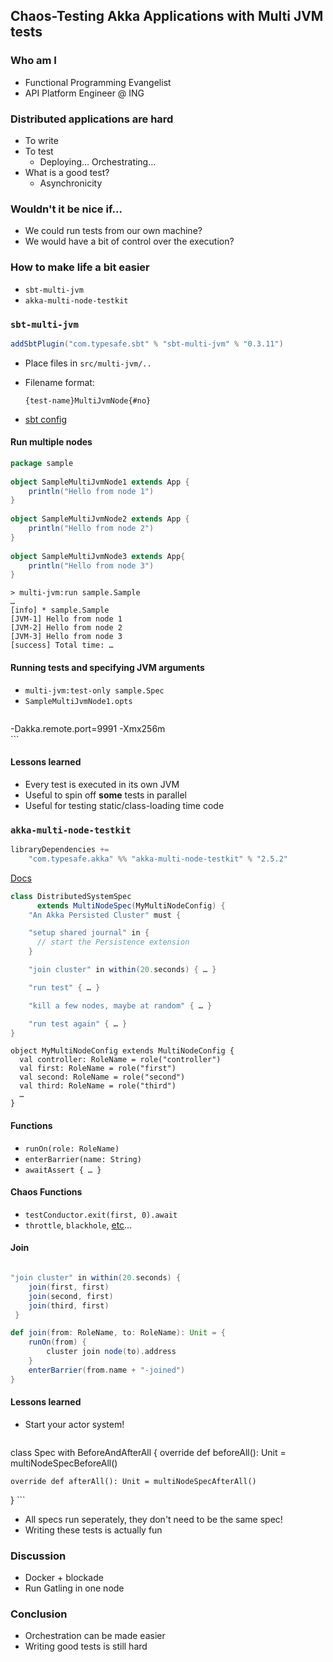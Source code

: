 ## Chaos-Testing Akka Applications with Multi JVM tests


### Who am I

* Functional Programming Evangelist
* API Platform Engineer @ ING



### Distributed applications are hard

* To write
* To test
    * Deploying… Orchestrating… 
* What is a good test?
    * Asynchronicity


### Wouldn't it be nice if…

* We could run tests from our own machine?
* We would have a bit of control over the execution?


### How to make life a bit easier

* `sbt-multi-jvm`
* `akka-multi-node-testkit`




### `sbt-multi-jvm`

```scala
addSbtPlugin("com.typesafe.sbt" % "sbt-multi-jvm" % "0.3.11")
```

* Place files in `src/multi-jvm/..`
* Filename format: 

  `{test-name}MultiJvmNode{#no}`
* [sbt config](http://doc.akka.io/docs/akka/2.4/dev/multi-jvm-testing.html)


#### Run multiple nodes

```scala
package sample
 
object SampleMultiJvmNode1 extends App {
    println("Hello from node 1")
}
 
object SampleMultiJvmNode2 extends App {
    println("Hello from node 2")
}
 
object SampleMultiJvmNode3 extends App{
    println("Hello from node 3")
}
```

```
> multi-jvm:run sample.Sample
…
[info] * sample.Sample
[JVM-1] Hello from node 1
[JVM-2] Hello from node 2
[JVM-3] Hello from node 3
[success] Total time: …
```


#### Running tests and specifying JVM arguments

* `multi-jvm:test-only sample.Spec`
* `SampleMultiJvmNode1.opts`
    ```
-Dakka.remote.port=9991 -Xmx256m    
    ```


#### Lessons learned

* Every test is executed in its own JVM
* Useful to spin off **some** tests in parallel
* Useful for testing static/class-loading time code




### `akka-multi-node-testkit`

```scala
libraryDependencies += 
    "com.typesafe.akka" %% "akka-multi-node-testkit" % "2.5.2"
```

[Docs](http://doc.akka.io/docs/akka/2.4.18/dev/multi-node-testing.html)


```scala
class DistributedSystemSpec 
      extends MultiNodeSpec(MyMultiNodeConfig) {
    "An Akka Persisted Cluster" must {

    "setup shared journal" in {
      // start the Persistence extension
    }

    "join cluster" in within(20.seconds) { … }

    "run test" { … }

    "kill a few nodes, maybe at random" { … }

    "run test again" { … }
}
```



```
object MyMultiNodeConfig extends MultiNodeConfig {
  val controller: RoleName = role("controller")
  val first: RoleName = role("first")
  val second: RoleName = role("second")
  val third: RoleName = role("third")
  …
}
```



#### Functions

* `runOn(role: RoleName)`
* `enterBarrier(name: String)`
* `awaitAssert { … }`


#### Chaos Functions

* `testConductor.exit(first, 0).await`
* `throttle`, `blackhole`, [etc](http://doc.akka.io/api/akka/current/akka/remote/testconductor/TestConductorExt.html)…


#### Join
```scala

"join cluster" in within(20.seconds) { 
    join(first, first)
    join(second, first)
    join(third, first)
 }

def join(from: RoleName, to: RoleName): Unit = {
    runOn(from) {
        cluster join node(to).address
    }
    enterBarrier(from.name + "-joined")
}
```


#### Lessons learned
* Start your actor system!
    
    ```scala
class Spec with BeforeAndAfterAll {
    override def beforeAll(): Unit = multiNodeSpecBeforeAll()

    override def afterAll(): Unit = multiNodeSpecAfterAll()
}
    ```
* All specs run seperately, they don't need to be the same spec!
* Writing these tests is actually fun




### Discussion

* Docker + blockade
* Run Gatling in one node


### Conclusion

* Orchestration can be made easier
* Writing good tests is still hard
